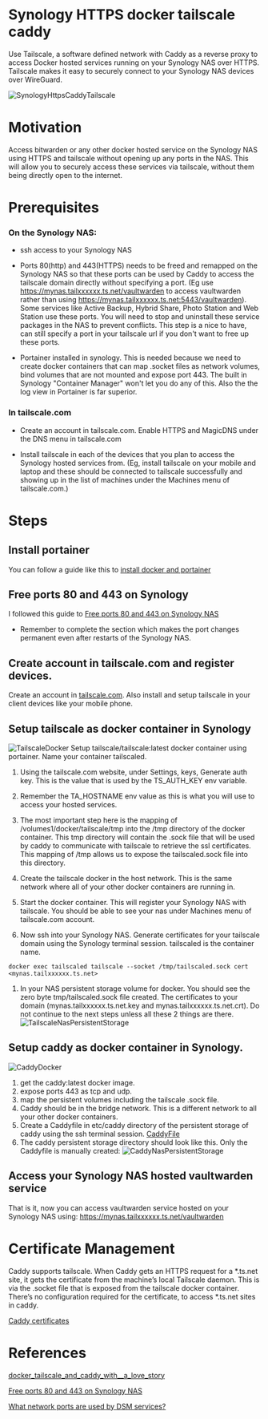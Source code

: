 # Synology HTTPS docker tailscale caddy
Use Tailscale, a software defined network with Caddy as a reverse proxy to access Docker hosted services running on your Synology NAS over HTTPS. Tailscale makes it easy to securely connect to your Synology NAS devices over WireGuard.

![SynologyHttpsCaddyTailscale](images/SynologyHttpsCaddyTailscale.png)

# Motivation
Access bitwarden or any other docker hosted service on the Synology NAS using HTTPS and tailscale without opening up any ports in the NAS.  This will allow you to securely access these services via tailscale, without them being directly open to the internet.

# Prerequisites
### On the Synology NAS:
* ssh access to your Synology NAS

* Ports 80(http) and 443(HTTPS) needs  to be freed and remapped on the Synology NAS so that these ports can be used by Caddy to access the tailscale domain directly without specifying a port. (Eg use https://mynas.tailxxxxxx.ts.net/vaultwarden to access vaultwarden rather than using https://mynas.tailxxxxxx.ts.net:5443/vaultwarden).  Some services like Active Backup, Hybrid Share, Photo Station and Web Station use these ports. You will need to stop and uninstall these service packages in the NAS to prevent conflicts.  This step is a nice to have, can still specify a port in your tailscale url if you don't want to free up these ports.

* Portainer installed in synology.  This is needed because we need to create docker containers that can map .socket files as network volumes, bind volumes that are not mounted and expose port 443.  The built in Synology "Container Manager" won't let you do any of this.  Also the the log view in Portainer is far superior.

### In tailscale.com
* Create an account in tailscale.com. Enable HTTPS and MagicDNS under the DNS menu in tailscale.com

* Install tailscale in each of the devices that you plan to access the Synology hosted services from. (Eg, install tailscale on your mobile and laptop and these should be connected to tailscale successfully and showing up in the list of machines under the Machines menu of tailscale.com.)

# Steps
## Install portainer
You can follow a guide like this to [install docker and portainer](https://www.wundertech.net/how-to-install-portainer-on-a-synology-nas/)

## Free ports 80 and 443 on Synology
I followed this guide to [Free ports 80 and 443 on Synology NAS](https://gist.github.com/hjbotha/f64ef2e0cd1e8ba5ec526dcd6e937dd7?permalink_comment_id=4361097#gistcomment-4361097)
 * Remember to complete the section which makes the port changes permanent even after restarts of the Synology NAS.

## Create account in tailscale.com and register devices.
Create an account in [tailscale.com](tailscale.com). Also install and setup tailscale in your client devices like your mobile phone.

## Setup tailscale as docker container in Synology
![TailscaleDocker](images/tailscaleDocker.png)
Setup tailscale/tailscale:latest docker container using portainer. Name your container tailscaled.

1. Using the tailscale.com website, under Settings, keys, Generate auth key.  This is the value that is used by the TS_AUTH_KEY env variable.

1. Remember the TA_HOSTNAME env value as this is what you will use to access your hosted services.

1. The most important step here is the mapping of /volumes1/docker/tailscale/tmp into the /tmp directory of the docker container. This tmp directory will contain the .sock file that will be used by caddy to communicate with tailscale to retrieve the ssl certificates.  This mapping of /tmp allows us to expose the tailscaled.sock file into this directory.

1. Create the tailscale docker in the host network.  This is the same network where all of your other docker containers are running in.

1. Start the docker container. This will register your Synology NAS with tailscale.  You should be able to see your nas under Machines menu of tailscale.com account.

1. Now ssh into your Synology NAS. Generate certificates for your tailscale domain using the Synology terminal session. tailscaled is the container name.
  ```
  docker exec tailscaled tailscale --socket /tmp/tailscaled.sock cert <mynas.tailxxxxxx.ts.net>
  ``` 
1. In your NAS persistent storage volume for docker. You should see the zero byte tmp/tailscaled.sock file created.  The certificates to your domain (mynas.tailxxxxxx.ts.net.key and mynas.tailxxxxxx.ts.net.crt).  Do not continue to the next steps unless all these 2 things are there.
![TailscaleNasPersistentStorage](images/tailscaleNasPersistentStorage.png)

## Setup caddy as docker container in Synology.
![CaddyDocker](images/caddyDocker.png)
1. get the caddy:latest docker image.
1. expose ports 443 as tcp and udp.
1. map the persistent volumes including the tailscale .sock file. 
1. Caddy should be in the bridge network.  This is a different network to all your other docker containers.
1. Create a Caddyfile in etc/caddy directory of the persistent storage of caddy using the ssh terminal session.
[CaddyFile](src/etc/caddy/Caddyfile)
1.  The caddy persistent storage directory should look like this.  Only the Caddyfile is manually created:
![CaddyNasPersistentStorage](images/caddyNasPersistentStorage.png)

## Access your Synology NAS hosted vaultwarden service 
That is it, now you can access vaultwarden service hosted on your Synology NAS using:
https://mynas.tailxxxxxx.ts.net/vaultwarden 

# Certificate Management
Caddy supports tailscale.  When Caddy gets an HTTPS request for a *.ts.net site, it gets the  certificate from the machine’s local Tailscale daemon. This is via the .socket file that is exposed from the tailscale docker container.  There’s no configuration required for the certificate, to access *.ts.net sites in caddy. 

[Caddy  certificates](https://tailscale.com/kb/1190/caddy-certificates?q=TS_PERMIT_CERT_UID)


# References
[docker_tailscale_and_caddy_with__a_love_story](www.reddit.com/r/Tailscale/comments/104y6nq/docker_tailscale_and_caddy_with__a_love_story/)

[Free ports 80 and 443 on Synology NAS](https://gist.github.com/hjbotha/f64ef2e0cd1e8ba5ec526dcd6e937dd7?permalink_comment_id=4361097#gistcomment-4361097)

[What network ports are used by DSM services?](https://kb.synology.com/en-global/DSM/tutorial/What_network_ports_are_used_by_Synology_services)